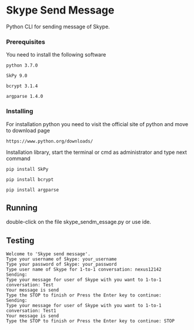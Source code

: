 # Skype Send Message

Python CLI for sending message of Skype. 

### Prerequisites

You need to install the following software 

```
python 3.7.0
```
```
SkPy 9.0
```
```
bcrypt 3.1.4 
```
```
argparse 1.4.0
```

### Installing

For installation python you need to visit the official site of python and move to download page

```
https://www.python.org/downloads/
```

Installation library, start the terminal or cmd as administrator and type next command

```
pip install SkPy
```
```
pip install bcrypt
```
```
pip install argparse
```

## Running 

double-click on the file skype_sendm_essage.py or use ide.

## Testing

```
Welcome to 'Skype send message'. 
Type your username of Skype: your_username
Type your password of Skype: your_password
Type user name of Skype for 1-to-1 conversation: nexus12142
Sending: 
Type your message for user of Skype with you want to 1-to-1 conversation: Test
Your message is send
Type the STOP to finish or Press the Enter key to continue: 
Sending: 
Type your message for user of Skype with you want to 1-to-1 conversation: Test1
Your message is send
Type the STOP to finish or Press the Enter key to continue: STOP
```
